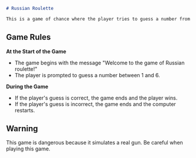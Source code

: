 ```markdown
# Russian Roulette

This is a game of chance where the player tries to guess a number from 1 to 6. If the player guesses correctly, they win. If the player guesses incorrectly, the computer restarts.

```
## Game Rules

**At the Start of the Game**

* The game begins with the message "Welcome to the game of Russian roulette!"
* The player is prompted to guess a number between 1 and 6.

**During the Game**

* If the player's guess is correct, the game ends and the player wins.
* If the player's guess is incorrect, the game ends and the computer restarts.

## Warning

This game is dangerous because it simulates a real gun. Be careful when playing this game.
```
